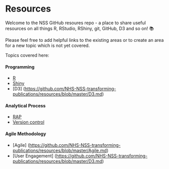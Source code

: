 # Resources

Welcome to the NSS GitHub resoures repo - a place to share useful resources on all things R, RStudio, RShiny, git, GitHub, D3 and so on! :books:

Please feel free to add helpful links to the existing areas or to create an area for a new topic which is not yet covered.

Topics covered here:
#### Programming
- [R](https://github.com/NHS-NSS-transforming-publications/resources/blob/master/R.md)
- [Shiny](https://github.com/NHS-NSS-transforming-publications/resources/blob/master/R%20Shiny.md)
- [D3] (https://github.com/NHS-NSS-transforming-publications/resources/blob/master/D3.md)

#### Analytical Process
- [RAP](https://github.com/NHS-NSS-transforming-publications/resources/blob/davidc92-patch-1/RAP.md)
- [Version control](https://github.com/NHS-NSS-transforming-publications/resources/blob/master/version-control.md)

#### Agile Methodology
- [Agile] (https://github.com/NHS-NSS-transforming-publications/resources/blob/master/Agile.md)
- [User Engagement] (https://github.com/NHS-NSS-transforming-publications/resources/blob/master/D3.md)
